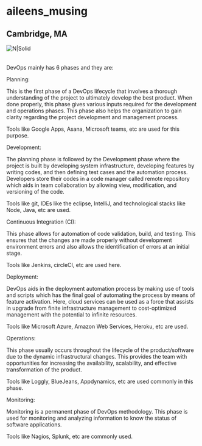 # aileens_musing

## Cambridge, MA

![N|Solid](https://ca.slack-edge.com/T0495HV8H-U01AM69UW3E-ae635702c574-72)

###### 
DevOps mainly has 6 phases and they are:

Planning:

This is the first phase of a DevOps lifecycle that involves a thorough understanding of the project to ultimately develop the best product. When done properly, this phase gives various inputs required for the development and operations phases. This phase also helps the organization to gain clarity regarding the project development and management process.

Tools like Google Apps, Asana, Microsoft teams, etc are used for this purpose.

Development:

The planning phase is followed by the Development phase where the project is built by developing system infrastructure, developing features by writing codes, and then defining test cases and the automation process. Developers store their codes in a code manager called remote repository which aids in team collaboration by allowing view, modification, and versioning of the code.

Tools like git, IDEs like the eclipse, IntelliJ, and technological stacks like Node, Java, etc are used.

Continuous Integration (CI):

This phase allows for automation of code validation, build, and testing. This ensures that the changes are made properly without development environment errors and also allows the identification of errors at an initial stage.

Tools like Jenkins, circleCI, etc are used here.

Deployment:

DevOps aids in the deployment automation process by making use of tools and scripts which has the final goal of automating the process by means of feature activation. Here, cloud services can be used as a force that assists in upgrade from finite infrastructure management to cost-optimized management with the potential to infinite resources.

Tools like Microsoft Azure, Amazon Web Services, Heroku, etc are used.

Operations:

This phase usually occurs throughout the lifecycle of the product/software due to the dynamic infrastructural changes. This provides the team with opportunities for increasing the availability, scalability, and effective transformation of the product.

Tools like Loggly, BlueJeans, Appdynamics, etc are used commonly in this phase.

Monitoring:

Monitoring is a permanent phase of DevOps methodology. This phase is used for monitoring and analyzing information to know the status of software applications.

Tools like Nagios, Splunk, etc are commonly used.
 

